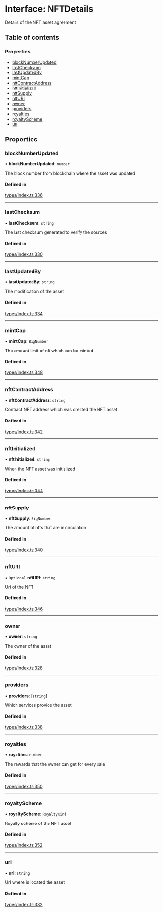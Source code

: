# Interface: NFTDetails

Details of the NFT asset agreement

## Table of contents

### Properties

- [blockNumberUpdated](NFTDetails.md#blocknumberupdated)
- [lastChecksum](NFTDetails.md#lastchecksum)
- [lastUpdatedBy](NFTDetails.md#lastupdatedby)
- [mintCap](NFTDetails.md#mintcap)
- [nftContractAddress](NFTDetails.md#nftcontractaddress)
- [nftInitialized](NFTDetails.md#nftinitialized)
- [nftSupply](NFTDetails.md#nftsupply)
- [nftURI](NFTDetails.md#nfturi)
- [owner](NFTDetails.md#owner)
- [providers](NFTDetails.md#providers)
- [royalties](NFTDetails.md#royalties)
- [royaltyScheme](NFTDetails.md#royaltyscheme)
- [url](NFTDetails.md#url)

## Properties

### blockNumberUpdated

• **blockNumberUpdated**: `number`

The block number from blockchain where the asset was updated

#### Defined in

[types/index.ts:336](https://github.com/nevermined-io/react-components/blob/f2bb80f/catalog/src/types/index.ts#L336)

___

### lastChecksum

• **lastChecksum**: `string`

The last checksum generated to verify the sources

#### Defined in

[types/index.ts:330](https://github.com/nevermined-io/react-components/blob/f2bb80f/catalog/src/types/index.ts#L330)

___

### lastUpdatedBy

• **lastUpdatedBy**: `string`

The modification of the asset

#### Defined in

[types/index.ts:334](https://github.com/nevermined-io/react-components/blob/f2bb80f/catalog/src/types/index.ts#L334)

___

### mintCap

• **mintCap**: `BigNumber`

The amount limit of nft which can be minted

#### Defined in

[types/index.ts:348](https://github.com/nevermined-io/react-components/blob/f2bb80f/catalog/src/types/index.ts#L348)

___

### nftContractAddress

• **nftContractAddress**: `string`

Contract NFT address which was created the NFT asset

#### Defined in

[types/index.ts:342](https://github.com/nevermined-io/react-components/blob/f2bb80f/catalog/src/types/index.ts#L342)

___

### nftInitialized

• **nftInitialized**: `string`

When the NFT asset was initialized

#### Defined in

[types/index.ts:344](https://github.com/nevermined-io/react-components/blob/f2bb80f/catalog/src/types/index.ts#L344)

___

### nftSupply

• **nftSupply**: `BigNumber`

The amount of ntfs that are in circulation

#### Defined in

[types/index.ts:340](https://github.com/nevermined-io/react-components/blob/f2bb80f/catalog/src/types/index.ts#L340)

___

### nftURI

• `Optional` **nftURI**: `string`

Uri of the NFT

#### Defined in

[types/index.ts:346](https://github.com/nevermined-io/react-components/blob/f2bb80f/catalog/src/types/index.ts#L346)

___

### owner

• **owner**: `string`

The owner of the asset

#### Defined in

[types/index.ts:328](https://github.com/nevermined-io/react-components/blob/f2bb80f/catalog/src/types/index.ts#L328)

___

### providers

• **providers**: [`string`]

Which services provide the asset

#### Defined in

[types/index.ts:338](https://github.com/nevermined-io/react-components/blob/f2bb80f/catalog/src/types/index.ts#L338)

___

### royalties

• **royalties**: `number`

The rewards that the owner can get for every sale

#### Defined in

[types/index.ts:350](https://github.com/nevermined-io/react-components/blob/f2bb80f/catalog/src/types/index.ts#L350)

___

### royaltyScheme

• **royaltyScheme**: `RoyaltyKind`

Royalty scheme of the NFT asset

#### Defined in

[types/index.ts:352](https://github.com/nevermined-io/react-components/blob/f2bb80f/catalog/src/types/index.ts#L352)

___

### url

• **url**: `string`

Url where is located the asset

#### Defined in

[types/index.ts:332](https://github.com/nevermined-io/react-components/blob/f2bb80f/catalog/src/types/index.ts#L332)
